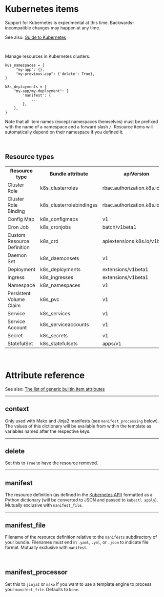 # Kubernetes items

<div class="alert alert-warning">Support for Kubernetes is experimental at this time. Backwards-incompatible changes may happen at any time.</div>

See also: [Guide to Kubernetes](../guide/kubernetes.md)

<br>

Manage resources in Kubernetes clusters.

    k8s_namespaces = {
         "my-app": {},
         "my-previous-app": {'delete': True},
    }

    k8s_deployments = {
        "my-app/my-deployment": {
            'manifest': {
                ...
            },
        },
    }

Note that all item names (except namespaces themselves) must be prefixed with the name of a namespace and a forward slash `/`. Resource items will automatically depend on their namespace if you defined it.

<br>

## Resource types

<table>
<tr><th>Resource type</th><th>Bundle attribute</th><th>apiVersion</th></tr>
<tr><td>Cluster Role</td><td>k8s_clusterroles</td><td>rbac.authorization.k8s.io/v1</td></tr>
<tr><td>Cluster Role Binding</td><td>k8s_clusterrolebindingss</td><td>rbac.authorization.k8s.io/v1</td></tr>
<tr><td>Config Map</td><td>k8s_configmaps</td><td>v1</td></tr>
<tr><td>Cron Job</td><td>k8s_cronjobs</td><td>batch/v1beta1</td></tr>
<tr><td>Custom Resource Definition</td><td>k8s_crd</td><td>apiextensions.k8s.io/v1beta1</td></tr>
<tr><td>Daemon Set</td><td>k8s_daemonsets</td><td>v1</td></tr>
<tr><td>Deployment</td><td>k8s_deployments</td><td>extensions/v1beta1</td></tr>
<tr><td>Ingress</td><td>k8s_ingresses</td><td>extensions/v1beta1</td></tr>
<tr><td>Namespace</td><td>k8s_namespaces</td><td>v1</td></tr>
<tr><td>Persistent Volume Claim</td><td>k8s_pvc</td><td>v1</td></tr>
<tr><td>Service</td><td>k8s_services</td><td>v1</td></tr>
<tr><td>Service Account</td><td>k8s_serviceaccounts</td><td>v1</td></tr>
<tr><td>Secret</td><td>k8s_secrets</td><td>v1</td></tr>
<tr><td>StatefulSet</td><td>k8s_statefulsets</td><td>apps/v1</td></tr>
</table>

<br>

# Attribute reference

See also: [The list of generic builtin item attributes](../repo/items.py.md#builtin-item-attributes)

<hr>

## context

Only used with Mako and Jinja2 manifests (see `manifest_processing` below). The values of this dictionary will be available from within the template as variables named after the respective keys.

<hr>

## delete

Set this to `True` to have the resource removed.

<hr>

## manifest

The resource definition (as defined in the [Kubernetes API](https://kubernetes.io/docs/reference/)) formatted as a Python dictionary (will be converted to JSON and passed to `kubectl apply`). Mutually exclusive with `manifest_file`.

<hr>

## manifest_file

Filename of the resource definition relative to the `manifests` subdirectory of your bundle. Filenames must end in `.yaml`, `.yml`, or `.json` to indicate file format. Mutually exclusive with `manifest`.

<br>

## manifest_processor

Set this to `jinja2` or `mako` if you want to use a template engine to process your `manifest_file`. Defaults to `None`.
